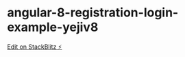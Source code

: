# angular-8-registration-login-example-yejiv8

[Edit on StackBlitz ⚡️](https://stackblitz.com/edit/angular-8-registration-login-example-yejiv8)